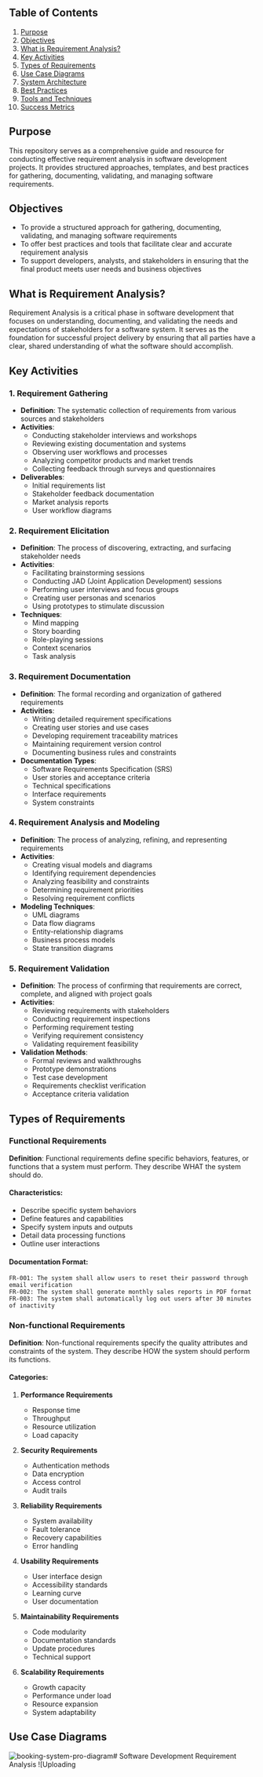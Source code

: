 

## Table of Contents
1. [Purpose](#purpose)
2. [Objectives](#objectives)
3. [What is Requirement Analysis?](#what-is-requirement-analysis)
4. [Key Activities](#key-activities)
5. [Types of Requirements](#types-of-requirements)
6. [Use Case Diagrams](#use-case-diagrams)
7. [System Architecture](#system-architecture)
8. [Best Practices](#best-practices)
9. [Tools and Techniques](#tools-and-techniques)
10. [Success Metrics](#success-metrics)

## Purpose
This repository serves as a comprehensive guide and resource for conducting effective requirement analysis in software development projects. It provides structured approaches, templates, and best practices for gathering, documenting, validating, and managing software requirements.

## Objectives
- To provide a structured approach for gathering, documenting, validating, and managing software requirements
- To offer best practices and tools that facilitate clear and accurate requirement analysis
- To support developers, analysts, and stakeholders in ensuring that the final product meets user needs and business objectives

## What is Requirement Analysis?
Requirement Analysis is a critical phase in software development that focuses on understanding, documenting, and validating the needs and expectations of stakeholders for a software system. It serves as the foundation for successful project delivery by ensuring that all parties have a clear, shared understanding of what the software should accomplish.

## Key Activities

### 1. Requirement Gathering
- **Definition**: The systematic collection of requirements from various sources and stakeholders
- **Activities**:
  - Conducting stakeholder interviews and workshops
  - Reviewing existing documentation and systems
  - Observing user workflows and processes
  - Analyzing competitor products and market trends
  - Collecting feedback through surveys and questionnaires
- **Deliverables**:
  - Initial requirements list
  - Stakeholder feedback documentation
  - Market analysis reports
  - User workflow diagrams

### 2. Requirement Elicitation
- **Definition**: The process of discovering, extracting, and surfacing stakeholder needs
- **Activities**:
  - Facilitating brainstorming sessions
  - Conducting JAD (Joint Application Development) sessions
  - Performing user interviews and focus groups
  - Creating user personas and scenarios
  - Using prototypes to stimulate discussion
- **Techniques**:
  - Mind mapping
  - Story boarding
  - Role-playing sessions
  - Context scenarios
  - Task analysis

### 3. Requirement Documentation
- **Definition**: The formal recording and organization of gathered requirements
- **Activities**:
  - Writing detailed requirement specifications
  - Creating user stories and use cases
  - Developing requirement traceability matrices
  - Maintaining requirement version control
  - Documenting business rules and constraints
- **Documentation Types**:
  - Software Requirements Specification (SRS)
  - User stories and acceptance criteria
  - Technical specifications
  - Interface requirements
  - System constraints

### 4. Requirement Analysis and Modeling
- **Definition**: The process of analyzing, refining, and representing requirements
- **Activities**:
  - Creating visual models and diagrams
  - Identifying requirement dependencies
  - Analyzing feasibility and constraints
  - Determining requirement priorities
  - Resolving requirement conflicts
- **Modeling Techniques**:
  - UML diagrams
  - Data flow diagrams
  - Entity-relationship diagrams
  - Business process models
  - State transition diagrams

### 5. Requirement Validation
- **Definition**: The process of confirming that requirements are correct, complete, and aligned with project goals
- **Activities**:
  - Reviewing requirements with stakeholders
  - Conducting requirement inspections
  - Performing requirement testing
  - Verifying requirement consistency
  - Validating requirement feasibility
- **Validation Methods**:
  - Formal reviews and walkthroughs
  - Prototype demonstrations
  - Test case development
  - Requirements checklist verification
  - Acceptance criteria validation

## Types of Requirements

### Functional Requirements
**Definition**: Functional requirements define specific behaviors, features, or functions that a system must perform. They describe WHAT the system should do.

#### Characteristics:
- Describe specific system behaviors
- Define features and capabilities
- Specify system inputs and outputs
- Detail data processing functions
- Outline user interactions

#### Documentation Format:
```
FR-001: The system shall allow users to reset their password through email verification
FR-002: The system shall generate monthly sales reports in PDF format
FR-003: The system shall automatically log out users after 30 minutes of inactivity
```

### Non-functional Requirements
**Definition**: Non-functional requirements specify the quality attributes and constraints of the system. They describe HOW the system should perform its functions.

#### Categories:
1. **Performance Requirements**
   - Response time
   - Throughput
   - Resource utilization
   - Load capacity

2. **Security Requirements**
   - Authentication methods
   - Data encryption
   - Access control
   - Audit trails

3. **Reliability Requirements**
   - System availability
   - Fault tolerance
   - Recovery capabilities
   - Error handling

4. **Usability Requirements**
   - User interface design
   - Accessibility standards
   - Learning curve
   - User documentation

5. **Maintainability Requirements**
   - Code modularity
   - Documentation standards
   - Update procedures
   - Technical support

6. **Scalability Requirements**
   - Growth capacity
   - Performance under load
   - Resource expansion
   - System adaptability

## Use Case Diagrams
![booking-system-pro-diagram](https://github.com/user-attachments/assets/da6a55cb-a029-4290-875b-3a9adec83e44)# Software Development Requirement Analysis
![Uploading<svg viewBox="0 0 1000 800" xmlns="http://www.w3.org/2000/svg">
  <!-- Title -->
  <text x="400" y="40" font-family="Arial" font-size="24" font-weight="bold">Booking System Architecture</text>
  
  <!-- External Systems -->
  <rect x="50" y="100" width="200" height="100" rx="10" fill="none" stroke="#666" stroke-dasharray="5,5"/>
  <text x="90" y="130" font-family="Arial" font-size="14" fill="#666">External Systems</text>
  <rect x="70" y="150" width="160" height="30" fill="#f0f0f0" stroke="#666"/>
  <text x="85" y="170" font-family="Arial" font-size="12">Payment Gateway</text>

  <!-- Actors -->
  <!-- Customer -->
  <g id="customer">
    <circle cx="100" cy="300" r="20" stroke="#333" fill="white" stroke-width="2"/>
    <line x1="100" y1="320" x2="100" y2="380" stroke="#333" stroke-width="2"/>
    <line x1="60" y1="350" x2="140" y2="350" stroke="#333" stroke-width="2"/>
    <line x1="100" y1="380" x2="60" y2="420" stroke="#333" stroke-width="2"/>
    <line x1="100" y1="380" x2="140" y2="420" stroke="#333" stroke-width="2"/>
    <text x="70" y="450" font-family="Arial" font-size="14">Customer</text>
  </g>

  <!-- Admin -->
  <g id="admin">
    <circle cx="900" cy="300" r="20" stroke="#333" fill="white" stroke-width="2"/>
    <line x1="900" y1="320" x2="900" y2="380" stroke="#333" stroke-width="2"/>
    <line x1="860" y1="350" x2="940" y2="350" stroke="#333" stroke-width="2"/>
    <line x1="900" y1="380" x2="860" y2="420" stroke="#333" stroke-width="2"/>
    <line x1="900" y1="380" x2="940" y2="420" stroke="#333" stroke-width="2"/>
    <text x="880" y="450" font-family="Arial" font-size="14">System Admin</text>
  </g>

  <!-- Main System Boundary -->
  <rect x="200" y="100" width="650" height="600" rx="20" fill="none" stroke="#333" stroke-width="2"/>
  <text x="420" y="130" font-family="Arial" font-size="18">Booking Management System</text>

  <!-- Subsystem Boundaries -->
  <!-- Booking Subsystem -->
  <rect x="220" y="150" width="300" height="250" rx="10" fill="none" stroke="#666" stroke-dasharray="5,5"/>
  <text x="310" y="175" font-family="Arial" font-size="14" fill="#666">Booking Subsystem</text>

  <!-- Administration Subsystem -->
  <rect x="530" y="150" width="300" height="250" rx="10" fill="none" stroke="#666" stroke-dasharray="5,5"/>
  <text x="610" y="175" font-family="Arial" font-size="14" fill="#666">Administration Subsystem</text>

  <!-- Reporting Subsystem -->
  <rect x="220" y="420" width="610" height="200" rx="10" fill="none" stroke="#666" stroke-dasharray="5,5"/>
  <text x="470" y="445" font-family="Arial" font-size="14" fill="#666">Reporting Subsystem</text>

  <!-- Use Cases -->
  <!-- Booking Subsystem Use Cases -->
  <ellipse cx="320" cy="220" rx="70" ry="25" fill="white" stroke="#333"/>
  <text x="275" y="225" font-family="Arial" font-size="12">Search Availability</text>

  <ellipse cx="320" cy="290" rx="70" ry="25" fill="white" stroke="#333"/>
  <text x="285" y="295" font-family="Arial" font-size="12">Make Booking</text>

  <ellipse cx="320" cy="360" rx="70" ry="25" fill="white" stroke="#333"/>
  <text x="280" y="365" font-family="Arial" font-size="12">Process Payment</text>

  <!-- Administration Subsystem Use Cases -->
  <ellipse cx="630" cy="220" rx="70" ry="25" fill="white" stroke="#333"/>
  <text x="580" y="225" font-family="Arial" font-size="12">Manage Resources</text>

  <ellipse cx="630" cy="290" rx="70" ry="25" fill="white" stroke="#333"/>
  <text x="585" y="295" font-family="Arial" font-size="12">Configure System</text>

  <ellipse cx="630" cy="360" rx="70" ry="25" fill="white" stroke="#333"/>
  <text x="580" y="365" font-family="Arial" font-size="12">Manage Users</text>

  <!-- Reporting Subsystem Use Cases -->
  <ellipse cx="320" cy="500" rx="70" ry="25" fill="white" stroke="#333"/>
  <text x="270" y="505" font-family="Arial" font-size="12">Generate Reports</text>

  <ellipse cx="520" cy="500" rx="70" ry="25" fill="white" stroke="#333"/>
  <text x="460" y="505" font-family="Arial" font-size="12">Analytics Dashboard</text>

  <ellipse cx="720" cy="500" rx="70" ry="25" fill="white" stroke="#333"/>
  <text x="670" y="505" font-family="Arial" font-size="12">Export Data</text>

  <!-- Relationships -->
  <!-- Include relationships -->
  <dashed-line x1="320" y1="290" x2="320" y2="360" stroke="#333" stroke-dasharray="5,5"/>
  <text x="330" y="325" font-family="Arial" font-size="10" fill="#666">«include»</text>

  <!-- Extension relationships -->
  <dashed-line x1="520" y1="500" x2="720" y2="500" stroke="#333" stroke-dasharray="5,5"/>
  <text x="600" y="485" font-family="Arial" font-size="10" fill="#666">«extend»</text>

  <!-- Actor connections -->
  <line x1="140" y1="300" x2="250" y2="220" stroke="#333"/>
  <line x1="140" y1="300" x2="250" y2="290" stroke="#333"/>
  <line x1="140" y1="300" x2="250" y2="500" stroke="#333"/>

  <line x1="860" y1="300" x2="700" y2="220" stroke="#333"/>
  <line x1="860" y1="300" x2="700" y2="290" stroke="#333"/>
  <line x1="860" y1="300" x2="700" y2="360" stroke="#333"/>
  <line x1="860" y1="300" x2="790" y2="500" stroke="#333"/>

  <!-- System Interface -->
  <line x1="230" y1="360" x2="150" y2="200" stroke="#333" stroke-dasharray="5,5"/>
  <text x="160" y="270" font-family="Arial" font-size="10" fill="#666">«interface»</text>
</svg>
 booking-system-pro-diagram.svg…]()


### Overview
Use Case Diagrams are fundamental tools in requirement analysis that visually represent how users (actors) interact with a system. They are part of the Unified Modeling Language (UML) and provide a high-level view of system functionality from an external observer's perspective.

### System Architecture Use Case Diagram
[Include the architectural diagram here]

### Architectural Components

#### 1. External Systems Integration
- Payment Gateway Interface
- Third-party Service Connectors
- External API Integration Points

#### 2. Core Subsystems

##### Booking Subsystem
- **Search Availability**: Real-time resource availability checking
- **Make Booking**: Core booking process management
- **Process Payment**: Secure payment processing integration

##### Administration Subsystem
- **Manage Resources**: Resource allocation and management
- **Configure System**: System configuration and settings
- **Manage Users**: User access control and management

##### Reporting Subsystem
- **Generate Reports**: Customizable report generation
- **Analytics Dashboard**: Real-time business intelligence
- **Export Data**: Data extraction and formatting

### Security Architecture

1. **Authentication Layer**
   - User identity verification
   - Role-based access control
   - Session management

2. **Authorization Layer**
   - Permission management
   - Resource access control
   - Operation validation

3. **Data Security**
   - Encryption at rest
   - Secure communication
   - Audit logging

## Best Practices

1. **Clear Documentation**
   - Use consistent terminology
   - Maintain detailed records
   - Keep documentation up-to-date

2. **Stakeholder Engagement**
   - Regular communication
   - Feedback incorporation
   - Validation sessions

3. **Change Management**
   - Version control
   - Impact analysis
   - Change tracking

4. **Quality Assurance**
   - Regular reviews
   - Testing procedures
   - Validation checks

## Tools and Techniques

### Documentation Tools
1. Requirements management software
2. Collaboration platforms
3. Version control systems
4. Diagramming tools

### Analysis Techniques
1. Use case modeling
2. User stories
3. Process mapping
4. Domain modeling
5. Prototyping

## Success Metrics

### Quantitative Metrics
1. Requirement implementation rate
2. Defect detection rate
3. Requirement change rate
4. Project timeline adherence

### Qualitative Metrics
1. Stakeholder satisfaction
2. System usability
3. Documentation quality
4. Team collaboration effectiveness

## Contributing
Please read CONTRIBUTING.md for details on our code of conduct and the process for submitting pull requests.

## License
This project is licensed under the MIT License - see the LICENSE.md file for details.
